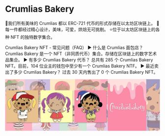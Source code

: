 # Crumlias Bakery

🍭我们所有美味的 Crumlias 都以 ERC-721 代币的形式存储在以太坊区块链上。 🍪每一件都经过精心设计，美味，可爱，烘焙无可挑剔。 ⭐️位于以太坊区块链上的各种 NFT 的独特数字集合。

Crumlias Bakery NFT - 常见问题（FAQ）
▶ 什么是 Crumlias 面包店？
Crumlias Bakery 是一个 NFT（非同质代币）集合。存储在区块链上的数字艺术品集合。
▶ 有多少 Crumlias Bakery 代币？
总共有 285 个 Crumlias Bakery NFT。目前，104 位业主的钱包中至少有一个 Crumlias Bakery NTF。
▶ 最近卖出了多少 Crumlias Bakery？
过去 30 天内售出了 0 个 Crumlias Bakery NFT。

![NFT](unnamed.jpg)
